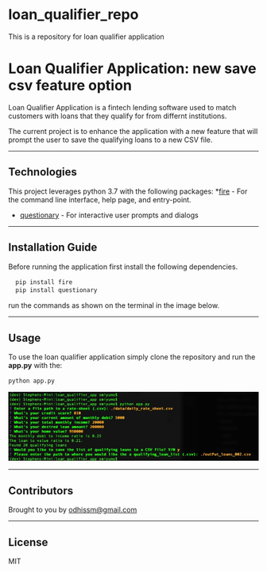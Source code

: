 # loan_qualifier_repo
This is a repository for loan qualifier application

# Loan Qualifier Application: new save csv feature option

Loan Qualifier Application is a fintech lending software used to match customers with loans that they qualify for from differnt institutions. 

The current project is to enhance the application with a new feature that will prompt the user to save the qualifying loans to a new CSV file.

---

## Technologies

This project leverages python 3.7 with the following packages:
*[fire](https://github.com/google/python-fire) - For the command line interface, help page, and entry-point.

* [questionary](https://github.com/tmbo/questionary) - For interactive user prompts and dialogs

---

## Installation Guide

Before running the application first install the following dependencies.

```python
  pip install fire
  pip install questionary
```
run the commands as shown on the terminal in the image below.


---

## Usage

To use the loan qualifier application simply clone the repository and run the **app.py** with the:

```python
python app.py 
```

![loan qualifier CLI](Images/loan-qualifier-cmd.jpg)

---

## Contributors

Brought to you by odhissm@gmail.com

---

## License

MIT